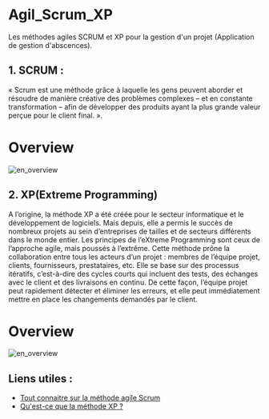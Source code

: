 # Agil_Scrum_XP

Les méthodes agiles SCRUM et XP pour la gestion d'un projet (Application de gestion d'abscences). 

## 1. SCRUM :

« Scrum est une méthode grâce à laquelle les gens peuvent aborder et résoudre de manière créative 
des problèmes complexes – et en constante transformation – afin de développer des produits ayant 
la plus grande valeur perçue pour le client final. ».

# Overview

![en_overview](https://www.heflo.com/fr/wp-content/uploads/sites/3/2018/08/methode-agile-scrum-02.jpg)

## 2. XP(Extreme Programming)

A l’origine, la méthode XP a été créée pour le secteur informatique et le développement de logiciels.
Mais depuis, elle a permis le succès de nombreux projets au sein d’entreprises de tailles et de secteurs
différents dans le monde entier.
Les principes de l’eXtreme Programming sont ceux de l’approche agile, mais poussés à l’extrême. 
Cette méthode prône la collaboration entre tous les acteurs d’un projet : membres de l’équipe projet, 
clients, fournisseurs, prestataires, etc. Elle se base sur des processus itératifs, c’est-à-dire des 
cycles courts qui incluent des tests, des échanges avec le client et des livraisons en continu.
De cette façon, l’équipe projet peut rapidement détecter et éliminer les erreurs, et elle peut 
immédiatement mettre en place les changements demandés par le client.

# Overview

![en_overview](https://www.researchgate.net/profile/Sehrish-Alam-2/publication/316600468/figure/fig1/AS:489065029083137@1493613597978/Extreme-programming-6.png)

## Liens utiles :

- [Tout connaitre sur la méthode agile Scrum](https://www.heflo.com/fr/blog/agile/methode-agile-scrum/)
- [Qu'est-ce que la méthode XP ?](https://www.planzone.fr/blog/quest-ce-que-la-methodologie-extreme-programming)
